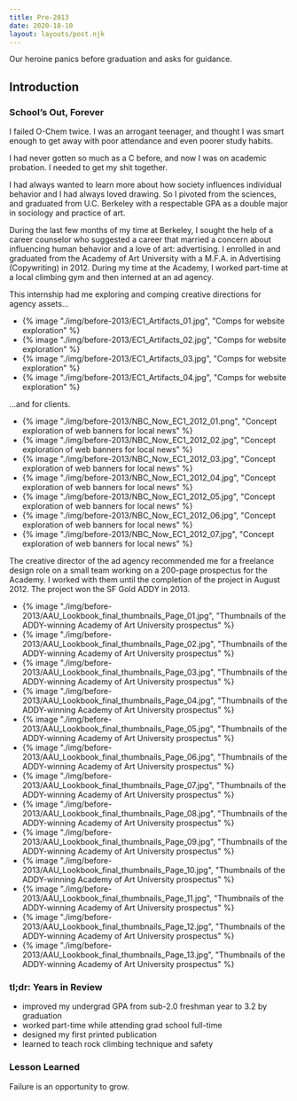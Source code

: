 ```yaml
---
title: Pre-2013
date: 2020-10-10
layout: layouts/post.njk
---
```


<span class="small-caps">Our heroine panics</span> before graduation and asks for guidance.

<!-- excerpt -->

<h2>Introduction</h2>
<h3>School’s Out, Forever</h3>

I failed O-Chem twice. I was an arrogant teenager, and thought I was smart enough to get away with poor attendance and even poorer study habits.

I had never gotten so much as a C before, and now I was on academic probation. I needed to get my shit together.

I had always wanted to learn more about how society influences individual behavior and I had always loved drawing. So I pivoted from the sciences, and graduated from U.C. Berkeley with a respectable GPA as a double major in sociology and practice of art.

During the last few months of my time at Berkeley, I sought the help of a career counselor who suggested a career that married a concern about influencing human behavior and a love of art: advertising. I enrolled in and graduated from the Academy of Art University with a M.F.A. in Advertising (Copywriting) in 2012. During my time at the Academy, I worked part-time at a local climbing gym and then interned at an ad agency.

This internship had me exploring and comping creative directions for agency assets...

<ul class="carousel" tabindex="0" aria-label="Scrollable list">
<li>{% image "./img/before-2013/EC1_Artifacts_01.jpg", "Comps for website exploration" %}</li>
<li>{% image "./img/before-2013/EC1_Artifacts_02.jpg", "Comps for website exploration" %}</li>
<li>{% image "./img/before-2013/EC1_Artifacts_03.jpg", "Comps for website exploration" %}</li>
<li>{% image "./img/before-2013/EC1_Artifacts_04.jpg", "Comps for website exploration" %}</li>
</ul>

...and for clients.
<ul class="carousel" tabindex="0" aria-label="Scrollable list">
<li>{% image "./img/before-2013/NBC_Now_EC1_2012_01.png", "Concept exploration of web banners for local news" %}</li>
<li>{% image "./img/before-2013/NBC_Now_EC1_2012_02.jpg", "Concept exploration of web banners for local news" %}</li>
<li>{% image "./img/before-2013/NBC_Now_EC1_2012_03.jpg", "Concept exploration of web banners for local news" %}</li>
<li>{% image "./img/before-2013/NBC_Now_EC1_2012_04.jpg", "Concept exploration of web banners for local news" %}</li>
<li>{% image "./img/before-2013/NBC_Now_EC1_2012_05.jpg", "Concept exploration of web banners for local news" %}</li>
<li>{% image "./img/before-2013/NBC_Now_EC1_2012_06.jpg", "Concept exploration of web banners for local news" %}</li>
<li>{% image "./img/before-2013/NBC_Now_EC1_2012_07.jpg", "Concept exploration of web banners for local news" %}</li>
</ul>

The creative director of the ad agency recommended me for a freelance design role on a small team working on a 200-page prospectus for the Academy. I worked with them until the completion of the project in August 2012. The project won the SF Gold ADDY in 2013.

<ul class="carousel" tabindex="0" aria-label="Scrollable list">
<li>{% image "./img/before-2013/AAU_Lookbook_final_thumbnails_Page_01.jpg", "Thumbnails of the ADDY-winning Academy of Art University prospectus" %}</li>
<li>{% image "./img/before-2013/AAU_Lookbook_final_thumbnails_Page_02.jpg", "Thumbnails of the ADDY-winning Academy of Art University prospectus" %}</li>
<li>{% image "./img/before-2013/AAU_Lookbook_final_thumbnails_Page_03.jpg", "Thumbnails of the ADDY-winning Academy of Art University prospectus" %}</li>
<li>{% image "./img/before-2013/AAU_Lookbook_final_thumbnails_Page_04.jpg", "Thumbnails of the ADDY-winning Academy of Art University prospectus" %}</li>
<li>{% image "./img/before-2013/AAU_Lookbook_final_thumbnails_Page_05.jpg", "Thumbnails of the ADDY-winning Academy of Art University prospectus" %}</li>
<li>{% image "./img/before-2013/AAU_Lookbook_final_thumbnails_Page_06.jpg", "Thumbnails of the ADDY-winning Academy of Art University prospectus" %}</li>
<li>{% image "./img/before-2013/AAU_Lookbook_final_thumbnails_Page_07.jpg", "Thumbnails of the ADDY-winning Academy of Art University prospectus" %}</li>
<li>{% image "./img/before-2013/AAU_Lookbook_final_thumbnails_Page_08.jpg", "Thumbnails of the ADDY-winning Academy of Art University prospectus" %}</li>
<li>{% image "./img/before-2013/AAU_Lookbook_final_thumbnails_Page_09.jpg", "Thumbnails of the ADDY-winning Academy of Art University prospectus" %}</li>
<li>{% image "./img/before-2013/AAU_Lookbook_final_thumbnails_Page_10.jpg", "Thumbnails of the ADDY-winning Academy of Art University prospectus" %}</li>
<li>{% image "./img/before-2013/AAU_Lookbook_final_thumbnails_Page_11.jpg", "Thumbnails of the ADDY-winning Academy of Art University prospectus" %}</li>
<li>{% image "./img/before-2013/AAU_Lookbook_final_thumbnails_Page_12.jpg", "Thumbnails of the ADDY-winning Academy of Art University prospectus" %}</li>
<li>{% image "./img/before-2013/AAU_Lookbook_final_thumbnails_Page_13.jpg", "Thumbnails of the ADDY-winning Academy of Art University prospectus" %}</li>
</ul>

### tl;dr: Years in Review

* improved my undergrad GPA from sub-2.0 freshman year to 3.2 by graduation
* worked part-time while attending grad school full-time
* designed my first printed publication
* learned to teach rock climbing technique and safety

### Lesson Learned
Failure is an opportunity to grow.